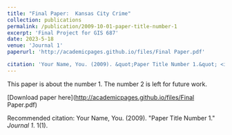 ```yaml
---
title: "Final Paper:  Kansas City Crime"
collection: publications
permalink: /publication/2009-10-01-paper-title-number-1
excerpt: 'Final Project for GIS 687'
date: 2023-5-18
venue: 'Journal 1'
paperurl: 'http://academicpages.github.io/files/Final Paper.pdf'

citation: 'Your Name, You. (2009). &quot;Paper Title Number 1.&quot; <i>Journal 1</i>. 1(1).'
---
```

This paper is about the number 1. The number 2 is left for future work.

[Download paper here](http://academicpages.github.io/files/Final Paper.pdf)

Recommended citation: Your Name, You. (2009). "Paper Title Number 1." <i>Journal 1</i>. 1(1).
